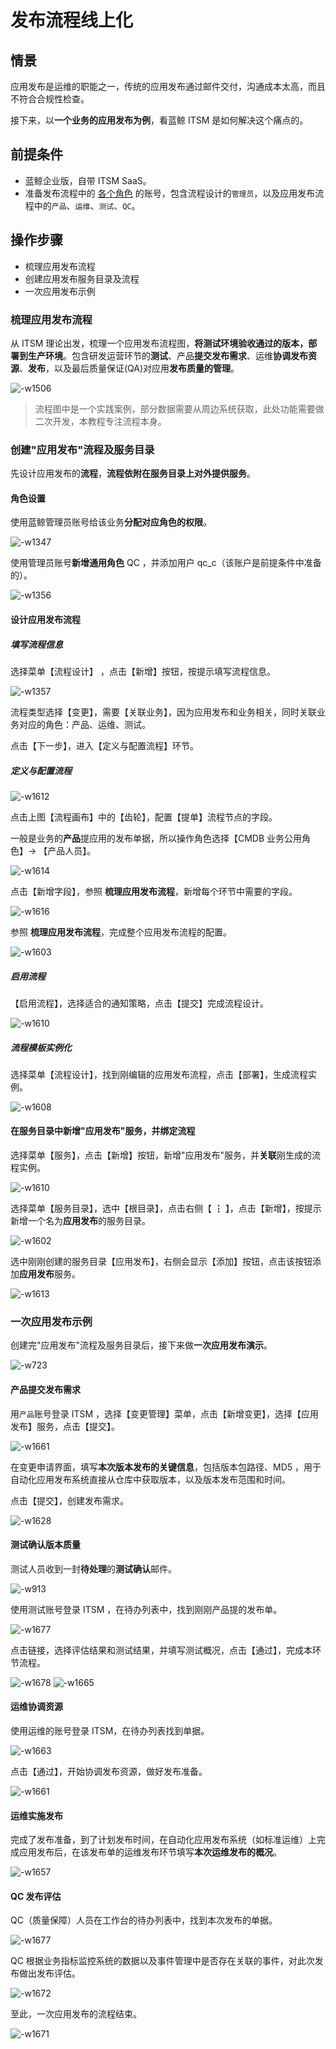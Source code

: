 # 发布流程线上化

## 情景

应用发布是运维的职能之一，传统的应用发布通过邮件交付，沟通成本太高，而且不符合合规性检查。

接下来，以**一个业务的应用发布为例**，看蓝鲸 ITSM 是如何解决这个痛点的。


## 前提条件
- 蓝鲸企业版，自带 ITSM SaaS。
- 准备发布流程中的 [各个角色](5.1/PaaS平台/产品功能/系统管理/UserManage.md) 的账号，包含流程设计的`管理员`，以及应用发布流程中的`产品`、`运维`、`测试`、`QC`。

## 操作步骤

- 梳理应用发布流程
- 创建应用发布服务目录及流程
- 一次应用发布示例

### 梳理应用发布流程

从 ITSM 理论出发，梳理一个应用发布流程图，**将测试环境验收通过的版本，部署到生产环境**。包含研发运营环节的**测试**、产品**提交发布需求**、运维**协调发布资源**、**发布**，以及最后质量保证(QA)对应用**发布质量的管理**。

![-w1506](media/15659242689054.jpg)

> 流程图中是一个实践案例，部分数据需要从周边系统获取，此处功能需要做二次开发，本教程专注流程本身。


### 创建"应用发布"流程及服务目录

先设计应用发布的**流程**，**流程依附在服务目录上对外提供服务**。

#### 角色设置

使用蓝鲸管理员账号给该业务**分配对应角色的权限**。

![-w1347](media/15657677924105.jpg)

使用管理员账号**新增通用角色** QC ，并添加用户 qc_c（该账户是前提条件中准备的）。

![-w1356](media/15657673907984.jpg)


#### 设计应用发布流程

##### 填写流程信息
选择菜单【流程设计】 ，点击【新增】按钮，按提示填写流程信息。

![-w1357](media/15657675913906.jpg)

流程类型选择【变更】，需要【关联业务】，因为应用发布和业务相关，同时关联业务对应的角色：产品、运维、测试。

点击【下一步】，进入【定义与配置流程】环节。

##### 定义与配置流程

![-w1612](media/15657687519024.jpg)

点击上图【流程画布】中的【齿轮】，配置【提单】流程节点的字段。

一般是业务的**产品**提应用的发布单据，所以操作角色选择【CMDB 业务公用角色】-> 【产品人员】。

![-w1614](media/15657685179459.jpg)

点击【新增字段】，参照 **梳理应用发布流程**，新增每个环节中需要的字段。

![-w1616](media/15657684206630.jpg)

参照 **梳理应用发布流程**，完成整个应用发布流程的配置。

![-w1603](media/15657693304263.jpg)

##### 启用流程

【启用流程】，选择适合的通知策略，点击【提交】完成流程设计。

![-w1610](media/15657700705257.jpg)


##### 流程模板实例化

选择菜单【流程设计】，找到刚编辑的应用发布流程，点击【部署】，生成流程实例。

![-w1608](media/15657714512813.jpg)


#### 在服务目录中新增"应用发布"服务，并绑定流程

选择菜单【服务】，点击【新增】按钮，新增"应用发布"服务，并**关联**刚生成的流程实例。

![-w1610](media/15657715921795.jpg)

选择菜单【服务目录】，选中【根目录】，点击右侧【 **⋮** 】，点击【新增】，按提示新增一个名为**应用发布**的服务目录。

![-w1602](media/15657716914488.jpg)

选中刚刚创建的服务目录【应用发布】，右侧会显示【添加】按钮，点击该按钮添加**应用发布**服务。

![-w1613](media/15657718206864.jpg)


### 一次应用发布示例

创建完"应用发布"流程及服务目录后，接下来做**一次应用发布演示**。

![-w723](media/15657727131323.jpg)

#### 产品提交发布需求

用`产品`账号登录 ITSM ，选择【变更管理】菜单，点击【新增变更】，选择【应用发布】服务，点击【提交】。

![-w1661](media/15657728020743.jpg)

在变更申请界面，填写**本次版本发布的关键信息**，包括版本包路径、MD5 ，用于自动化应用发布系统直接从仓库中获取版本，以及版本发布范围和时间。

点击【提交】，创建发布需求。

![-w1628](media/15657735354575.jpg)


#### 测试确认版本质量

测试人员收到一封**待处理**的**测试确认**邮件。

![-w913](media/15657747653730.jpg)

使用测试账号登录 ITSM ，在待办列表中，找到刚刚产品提的发布单。

![-w1677](media/15657591451663.jpg)

点击链接，选择评估结果和测试结果，并填写测试概况，点击【通过】，完成本环节流程。

![-w1678](media/15657591950680.jpg)
![-w1665](media/15657593296906.jpg)


#### 运维协调资源

使用运维的账号登录 ITSM，在待办列表找到单据。

![-w1663](media/15657594541620.jpg)

点击【通过】，开始协调发布资源，做好发布准备。

![-w1661](media/15657594759068.jpg)

#### 运维实施发布

完成了发布准备，到了计划发布时间，在自动化应用发布系统（如标准运维）上完成应用发布后，在该发布单的运维发布环节填写**本次运维发布的概况**。

![-w1657](media/15657596113646.jpg)

#### QC 发布评估

QC（质量保障）人员在工作台的待办列表中，找到本次发布的单据。

![-w1677](media/15657596783221.jpg)

QC 根据业务指标监控系统的数据以及事件管理中是否存在关联的事件，对此次发布做出发布评估。

![-w1672](media/15657597517613.jpg)

至此，一次应用发布的流程结束。

![-w1671](media/15657664966934.jpg)
